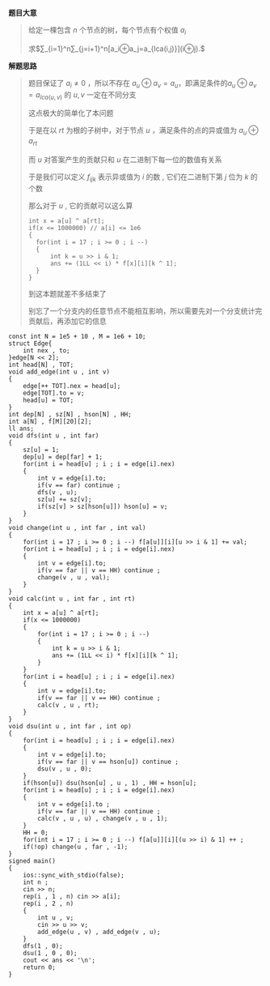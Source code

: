 **题目大意**

> 给定一棵包含 $n$ 个节点的树，每个节点有个权值 $a_i$ 
>
> 求$∑_{i=1}^n∑_{j=i+1}^n[a_i⊕a_j=a_{lca(i,j)}](i⊕j).$

**解题思路**

>题目保证了 $a_i ≠ 0$ ，所以不存在 $a_u⊕a_v = a_u$，即满足条件的$a_u ⊕ a_v = a_{lca(u,v)}$ 的 $u , v$ 一定在不同分支
>
>这点极大的简单化了本问题
>
>于是在以 $rt$ 为根的子树中，对于节点 $u$ ，满足条件的点的异或值为 $a_u ⊕ a_{rt}$
>
>而 $u$ 对答案产生的贡献只和 $u$ 在二进制下每一位的数值有关系
>
>于是我们可以定义 $f_{ijk}$ 表示异或值为 $i$ 的数 , 它们在二进制下第 $j$ 位为 $k$ 的个数
>
>那么对于 $u$ , 它的贡献可以这么算
>
>```text
>int x = a[u] ^ a[rt];
>if(x <= 1000000) // a[i] <= 1e6
>{
>	for(int i = 17 ; i >= 0 ; i --)
>	{
>		int k = u >> i & 1;
>		ans += (1LL << i) * f[x][i][k ^ 1]; 
>	}
>}
>```
>
>到这本题就差不多结束了
>
>别忘了一个分支内的任意节点不能相互影响，所以需要先对一个分支统计完贡献后，再添加它的信息

```text
const int N = 1e5 + 10 , M = 1e6 + 10;
struct Edge{
	int nex , to;
}edge[N << 2];
int head[N] , TOT;
void add_edge(int u , int v)
{
	edge[++ TOT].nex = head[u];
	edge[TOT].to = v;
	head[u] = TOT;
}
int dep[N] , sz[N] , hson[N] , HH;
int a[N] , f[M][20][2];
ll ans;
void dfs(int u , int far)
{
	sz[u] = 1;
	dep[u] = dep[far] + 1;
	for(int i = head[u] ; i ; i = edge[i].nex)
	{
		int v = edge[i].to;
		if(v == far) continue ;
		dfs(v , u);
		sz[u] += sz[v];
		if(sz[v] > sz[hson[u]]) hson[u] = v;
	}
}
void change(int u , int far , int val)
{
	for(int i = 17 ; i >= 0 ; i --) f[a[u]][i][u >> i & 1] += val;
	for(int i = head[u] ; i ; i = edge[i].nex)
	{
		int v = edge[i].to;
		if(v == far || v == HH) continue ;
		change(v , u , val); 
	}
} 
void calc(int u , int far , int rt)
{
	int x = a[u] ^ a[rt];
	if(x <= 1000000)
	{
		for(int i = 17 ; i >= 0 ; i --)
		{
			int k = u >> i & 1;
			ans += (1LL << i) * f[x][i][k ^ 1]; 
		}
	}
	for(int i = head[u] ; i ; i = edge[i].nex)
	{
		int v = edge[i].to;
		if(v == far || v == HH) continue ;
		calc(v , u , rt);
	}
}
void dsu(int u , int far , int op)
{
	for(int i = head[u] ; i ; i = edge[i].nex)
	{
		int v = edge[i].to;
		if(v == far || v == hson[u]) continue ;
		dsu(v , u , 0);
	}
	if(hson[u]) dsu(hson[u] , u , 1) , HH = hson[u];
	for(int i = head[u] ; i ; i = edge[i].nex)
	{
		int v = edge[i].to ;
		if(v == far || v == HH) continue ;
		calc(v , u , u) , change(v , u , 1);	
	} 
	HH = 0;
	for(int i = 17 ; i >= 0 ; i --) f[a[u]][i][(u >> i) & 1] ++ ;
	if(!op) change(u , far , -1);	
}
signed main()
{
	ios::sync_with_stdio(false);
	int n ;
	cin >> n;
	rep(i , 1 , n) cin >> a[i];
	rep(i , 2 , n)
	{
		int u , v;
		cin >> u >> v;
		add_edge(u , v) , add_edge(v , u);	
	} 
	dfs(1 , 0);
	dsu(1 , 0 , 0);
	cout << ans << '\n';
	return 0;
}
```